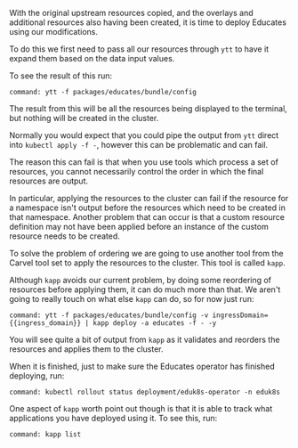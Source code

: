 With the original upstream resources copied, and the overlays and additional
resources also having been created, it is time to deploy Educates using our
modifications.

To do this we first need to pass all our resources through ``ytt`` to have it
expand them based on the data input values.

To see the result of this run:

```terminal:execute
command: ytt -f packages/educates/bundle/config
```

The result from this will be all the resources being displayed to the terminal,
but nothing will be created in the cluster.

Normally you would expect that you could pipe the output from ``ytt`` direct
into ``kubectl apply -f -``, however this can be problematic and can fail.

The reason this can fail is that when you use tools which process a set of
resources, you cannot necessarily control the order in which the final
resources are output.

In particular, applying the resources to the cluster can fail if the resource
for a namespace isn't output before the resources which need to be created in
that namespace. Another problem that can occur is that a custom resource
definition may not have been applied before an instance of the custom resource
needs to be created.

To solve the problem of ordering we are going to use another tool from the
Carvel tool set to apply the resources to the cluster. This tool is called
``kapp``.

Although ``kapp`` avoids our current problem, by doing some reordering of
resources before applying them, it can do much more than that. We aren't
going to really touch on what else ``kapp`` can do, so for now just run:

```terminal:execute
command: ytt -f packages/educates/bundle/config -v ingressDomain={{ingress_domain}} | kapp deploy -a educates -f - -y
```

You will see quite a bit of output from ``kapp`` as it validates and reorders
the resources and applies them to the cluster.

When it is finished, just to make sure the Educates operator has finished
deploying, run:

```terminal:execute
command: kubectl rollout status deployment/eduk8s-operator -n eduk8s
```

One aspect of ``kapp`` worth point out though is that it is able to track
what applications you have deployed using it. To see this, run:

```terminal:execute
command: kapp list
```
